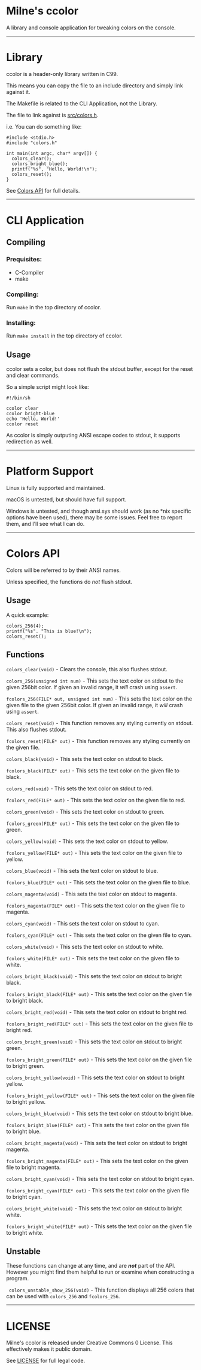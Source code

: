 # Milne's ccolor

A library and console application for tweaking colors on the console.

---

# Library

ccolor is a header-only library written in C99.

This means you can copy the file to an include directory and simply link against it.

The Makefile is related to the CLI Application, not the Library.

The file to link against is [src/colors.h](src/colors.h).

i.e. You can do something like:

```
#include <stdio.h>
#include "colors.h"

int main(int argc, char* argv[]) {
  colors_clear();
  colors_bright_blue();
  printf("%s", "Hello, World!\n");
  colors_reset();
}
```

See [Colors API](#colors-api) for full details.

---

# CLI Application

## Compiling

### Prequisites:

* C-Compiler
* make

### Compiling:

Run ```make``` in the top directory of ccolor.

### Installing:

Run ```make install``` in the top directory of ccolor.

## Usage

ccolor sets a color, but does not flush the stdout buffer, except for the reset and clear commands.

So a simple script might look like:

```
#!/bin/sh

ccolor clear
ccolor bright-blue
echo 'Hello, World!'
ccolor reset
```

As ccolor is simply outputing ANSI escape codes to stdout, it supports redirection as well.

---

# Platform Support

Linux is fully supported and maintained.

macOS is untested, but should have full support.

Windows is untested, and though ansi.sys should work (as no *nix specific options have been used), there may be some issues. Feel free to report them, and I'll see what I can do.

---

# Colors API

Colors will be referred to by their ANSI names.

Unless specified, the functions do *not* flush stdout.

## Usage

A quick example:

```
colors_256(4);
printf("%s". "This is blue!\n");
colors_reset();
```

## Functions

```colors_clear(void)``` - Clears the console, this also flushes stdout.

```colors_256(unsigned int num)``` - This sets the text color on stdout to the given 256bit color. If given an invalid range, it *will* crash using ```assert```.

```fcolors_256(FILE* out, unsigned int num)``` - This sets the text color on the given file to the given 256bit color. If given an invalid range, it *will* crash using ```assert```.

```colors_reset(void)``` - This function removes any styling currently on stdout. This also flushes stdout.

```fcolors_reset(FILE* out)``` - This function removes any styling currently on the given file.

```colors_black(void)``` - This sets the text color on stdout to black.

```fcolors_black(FILE* out)``` - This sets the text color on the given file to black.

```colors_red(void)``` - This sets the text color on stdout to red.

```fcolors_red(FILE* out)``` - This sets the text color on the given file to red.

```colors_green(void)``` - This sets the text color on stdout to green.

```fcolors_green(FILE* out)``` - This sets the text color on the given file to green.

```colors_yellow(void)``` - This sets the text color on stdout to yellow.

```fcolors_yellow(FILE* out)``` - This sets the text color on the given file to yellow.

```colors_blue(void)``` - This sets the text color on stdout to blue.

```fcolors_blue(FILE* out)``` - This sets the text color on the given file to blue.

```colors_magenta(void)``` - This sets the text color on stdout to magenta.

```fcolors_magenta(FILE* out)``` - This sets the text color on the given file to magenta.

```colors_cyan(void)``` - This sets the text color on stdout to cyan.

```fcolors_cyan(FILE* out)``` - This sets the text color on the given file to cyan.

```colors_white(void)``` - This sets the text color on stdout to white.

```fcolors_white(FILE* out)``` - This sets the text color on the given file to white.

```colors_bright_black(void)``` - This sets the text color on stdout to bright black.

```fcolors_bright_black(FILE* out)``` - This sets the text color on the given file to bright black.

```colors_bright_red(void)``` - This sets the text color on stdout to bright red.

```fcolors_bright_red(FILE* out)``` - This sets the text color on the given file to bright red.

```colors_bright_green(void)``` - This sets the text color on stdout to bright green.

```fcolors_bright_green(FILE* out)``` - This sets the text color on the given file to bright green.

```colors_bright_yellow(void)``` - This sets the text color on stdout to bright yellow.

```fcolors_bright_yellow(FILE* out)``` - This sets the text color on the given file to bright yellow.

```colors_bright_blue(void)``` - This sets the text color on stdout to bright blue.

```fcolors_bright_blue(FILE* out)``` - This sets the text color on the given file to bright blue.

```colors_bright_magenta(void)``` - This sets the text color on stdout to bright magenta.

```fcolors_bright_magenta(FILE* out)``` - This sets the text color on the given file to bright magenta.

```colors_bright_cyan(void)``` - This sets the text color on stdout to bright cyan.

```fcolors_bright_cyan(FILE* out)``` - This sets the text color on the given file to bright cyan.

```colors_bright_white(void)``` - This sets the text color on stdout to bright white.

```fcolors_bright_white(FILE* out)``` - This sets the text color on the given file to bright white.

## Unstable

These functions can change at any time, and are ***not*** part of the API. However you might find them helpful to run or examine when constructing a program.


``` colors_unstable_show_256(void)``` - This function displays all 256 colors that can be used with ```colors_256``` and ```fcolors_256```.

---

# LICENSE

Milne's ccolor is released under Creative Commons 0 License. This effectively makes it public domain.

See [LICENSE](LICENSE) for full legal code.
